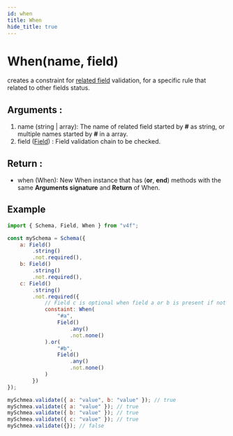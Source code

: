 ```yaml
---
id: when
title: When
hide_title: true
---
```


# When(name, field)

creates a constraint for [related field](../guides/related-field.md) validation, for a specific rule that related to other fields status.

## Arguments :

1. name (string | array): The name of related field started by **#** as string, or multiple names started by **#** in a array.
2. field ([Field](field.md)) : Field validation chain to be checked.

## Return :

-   when (When): New When instance that has (**or**, **end**) methods with the same **Arguments signature** and **Return** of When.

## Example

```javascript
import { Schema, Field, When } from "v4f";

const mySchema = Schema({
	a: Field()
		.string()
		.not.required(),
	b: Field()
		.string()
		.not.required(),
	c: Field()
		.string()
		.not.required({
			// Field c is optional when field a or b is present if not field c will be required.
			constaint: When(
				"#a",
				Field()
					.any()
					.not.none()
			).or(
				"#b",
				Field()
					.any()
					.not.none()
			)
		})
});

mySchmea.validate({ a: "value", b: "value" }); // true
mySchmea.validate({ a: "value" }); // true
mySchmea.validate({ b: "value" }); // true
mySchmea.validate({ c: "value" }); // true
mySchmea.validate({}); // false
```
